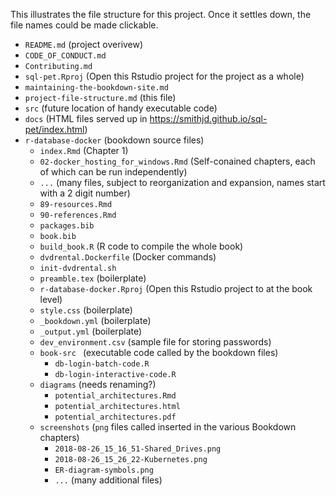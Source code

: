 This illustrates the file structure for this project.  Once it settles down, the file names could be made clickable.

- `README.md`  (project overivew)
- `CODE_OF_CONDUCT.md` 
- `Contributing.md` 
- `sql-pet.Rproj` (Open this Rstudio project for the project as a whole)
- `maintaining-the-bookdown-site.md` 
- `project-file-structure.md` (this file)
- `src` (future location of handy executable code)
- `docs` (HTML files served up in https://smithjd.github.io/sql-pet/index.html)
- `r-database-docker` (bookdown source files)
  - `index.Rmd` (Chapter 1)
  - `02-docker_hosting_for_windows.Rmd` (Self-conained chapters, each of which can be run independently)
  - `...` (many files, subject to reorganization and expansion, names start with a 2 digit number)
  - `89-resources.Rmd` 
  - `90-references.Rmd` 
  - `packages.bib` 
  - `book.bib` 
  - `build_book.R` (R code to compile the whole book)
  - `dvdrental.Dockerfile` (Docker commands)
  - `init-dvdrental.sh` 
  - `preamble.tex` (boilerplate)
  - `r-database-docker.Rproj`  (Open this Rstudio project to at the book level)
  - `style.css` (boilerplate)
  - `_bookdown.yml` (boilerplate)
  - `_output.yml` (boilerplate)
  - `dev_environment.csv` (sample file for storing passwords)
  - `book-src ` (executable code called by the bookdown files)
    - `db-login-batch-code.R` 
    - `db-login-interactive-code.R` 
  - `diagrams` (needs renaming?)
    - `potential_architectures.Rmd` 
    - `potential_architectures.html` 
    - `potential_architectures.pdf` 
  - `screenshots` (`png` files called inserted in the various Bookdown chapters)
    - `2018-08-26_15_16_51-Shared_Drives.png` 
    - `2018-08-26_15_26_22-Kubernetes.png` 
    - `ER-diagram-symbols.png` 
    - `...` (many additional files)
